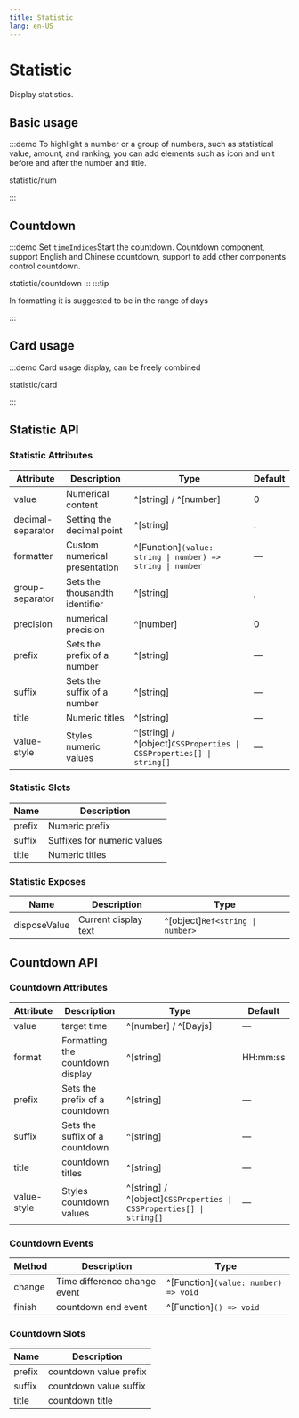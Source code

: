 ```yaml
---
title: Statistic
lang: en-US
---
```


# Statistic

Display statistics.

## Basic usage

:::demo To highlight a number or a group of numbers, such as statistical value, amount, and ranking, you can add elements such as icon and unit before and after the number and title.

statistic/num

:::

## Countdown

:::demo Set `timeIndices`Start the countdown. Countdown component, support English and Chinese countdown, support to add other components control countdown.

statistic/countdown
:::
:::tip

In formatting it is suggested to be in the range of days

:::

## Card usage

:::demo Card usage display, can be freely combined

statistic/card

:::

## Statistic API

### Statistic Attributes

| Attribute         | Description                    | Type                                                                | Default |
|-------------------|--------------------------------|---------------------------------------------------------------------|---------|
| value             | Numerical content              | ^[string] / ^[number]                                               | 0       |
| decimal-separator | Setting the decimal point      | ^[string]                                                           | .       |
| formatter         | Custom numerical presentation  | ^[Function]`(value: string \| number) => string \| number`          | —       |
| group-separator   | Sets the thousandth identifier | ^[string]                                                           | ,       |
| precision         | numerical precision            | ^[number]                                                           | 0       |
| prefix            | Sets the prefix of a number    | ^[string]                                                           | —       |
| suffix            | Sets the suffix of a number    | ^[string]                                                           | —       |
| title             | Numeric titles                 | ^[string]                                                           | —       |
| value-style       | Styles numeric values          | ^[string] / ^[object]`CSSProperties \| CSSProperties[] \| string[]` | —       |

### Statistic Slots

| Name   | Description                 |
|--------|-----------------------------|
| prefix | Numeric prefix              |
| suffix | Suffixes for numeric values |
| title  | Numeric titles              |

### Statistic Exposes

| Name         | Description          | Type                             |
|--------------|----------------------|----------------------------------|
| disposeValue | Current display text | ^[object]`Ref<string \| number>` |

## Countdown API

### Countdown Attributes

| Attribute   | Description                      | Type                                                                | Default  |
|-------------|----------------------------------|---------------------------------------------------------------------|----------|
| value       | target time                      | ^[number] / ^[Dayjs]                                                | —        |
| format      | Formatting the countdown display | ^[string]                                                           | HH:mm:ss |
| prefix      | Sets the prefix of a countdown   | ^[string]                                                           | —        |
| suffix      | Sets the suffix of a countdown   | ^[string]                                                           | —        |
| title       | countdown titles                 | ^[string]                                                           | —        |
| value-style | Styles countdown values          | ^[string] / ^[object]`CSSProperties \| CSSProperties[] \| string[]` | —        |

### Countdown Events

| Method | Description                  | Type                                 |
|--------|------------------------------|--------------------------------------|
| change | Time difference change event | ^[Function]`(value: number) => void` |
| finish | countdown end event          | ^[Function]`() => void`              |

### Countdown Slots

| Name   | Description            |
|--------|------------------------|
| prefix | countdown value prefix |
| suffix | countdown value suffix |
| title  | countdown title        |

<style lang="scss">
@use '../../examples/statistic/index.scss';
</style>
